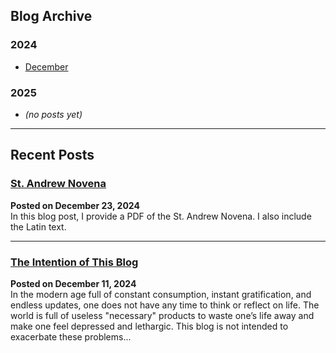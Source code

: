 ## Blog Archive

### 2024
- [December](2024/2024_december.html)

### 2025
- *(no posts yet)*

<!--
### 2026
- [January](2026_january.html)
-->

---

## Recent Posts

### [St. Andrew Novena](2024/December/2024-12-23)
**Posted on December 23, 2024**  
In this blog post, I provide a PDF of the St. Andrew Novena. I also include the Latin text.

---

### [The Intention of This Blog](2024/December/2024-12-11)
**Posted on December 11, 2024**  
In the modern age full of constant consumption, instant gratification, and endless updates, one does not have any time to think or reflect on life. The world is full of useless "necessary" products to waste one’s life away and make one feel depressed and lethargic. This blog is not intended to exacerbate these problems...

<!--
### [Blog Post Title #3](2025_february_post1.html)
Short summary or excerpt from your third blog post.
-->
